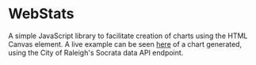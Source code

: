 WebStats
========

A simple JavaScript library to facilitate creation of charts using the HTML Canvas element. A live example can be seen [here](//alexfromapex.github.io/WebStats) of a chart generated, using the City of Raleigh's Socrata data API endpoint.